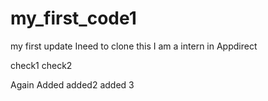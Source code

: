 # my_first_code1
my first update
Ineed to clone this 
I am a intern in Appdirect


check1
check2

Again Added
added2
added 3

